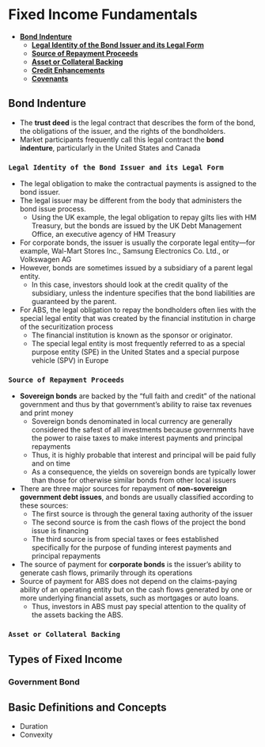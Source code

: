 # Fixed Income Fundamentals

- **[Bond Indenture](#Bond-Indenture)**
  - **[Legal Identity of the Bond Issuer and its Legal Form](#Legal-Identity-of-the-Bond-Issuer-and-its-Legal-Form)**
  - **[Source of Repayment Proceeds](#Source-of-Repayment-Proceeds)**
  - **[Asset or Collateral Backing](#Asset-or-Collateral-Backing)**
  - **[Credit Enhancements](#Credit-Enhancements)**
  - **[Covenants](#Covenants)**

## Bond Indenture
- The **trust deed** is the legal contract that describes the form of the bond, the obligations of the issuer, and the rights of the bondholders.
- Market participants frequently call this legal contract the **bond indenture**, particularly in the United States and Canada

### ```Legal Identity of the Bond Issuer and its Legal Form```
- The legal obligation to make the contractual payments is assigned to the bond issuer. 
- The legal issuer may be different from the body that administers the bond issue process.
  - Using the UK example, the legal obligation to repay gilts lies with HM Treasury, but the bonds are issued by the UK Debt Management Office, an executive agency of HM Treasury
- For corporate bonds, the issuer is usually the corporate legal entity—for example, Wal-Mart Stores Inc., Samsung Electronics Co. Ltd., or Volkswagen AG
- However, bonds are sometimes issued by a subsidiary of a parent legal entity. 
  - In this case, investors should look at the credit quality of the subsidiary, unless the indenture specifies that the bond liabilities are guaranteed by the parent.
- For ABS, the legal obligation to repay the bondholders often lies with the special legal entity that was created by the financial institution in charge of the securitization process
  - The financial institution is known as the sponsor or originator. 
  - The special legal entity is most frequently referred to as a special purpose entity (SPE) in the United States and a special purpose vehicle (SPV) in Europe

### ```Source of Repayment Proceeds```
- **Sovereign bonds** are backed by the “full faith and credit” of the national government and thus by that government’s ability to raise tax revenues and print money
  - Sovereign bonds denominated in local currency are generally considered the safest of all investments because governments have the power to raise taxes to make interest payments and principal repayments
  - Thus, it is highly probable that interest and principal will be paid fully and on time
  - As a consequence, the yields on sovereign bonds are typically lower than those for otherwise similar bonds from other local issuers
- There are three major sources for repayment of **non-sovereign government debt issues**, and bonds are usually classified according to these sources:
  - The first source is through the general taxing authority of the issuer
  - The second source is from the cash flows of the project the bond issue is financing
  - The third source is from special taxes or fees established specifically for the purpose of funding interest payments and principal repayments
- The source of payment for **corporate bonds** is the issuer’s ability to generate cash flows, primarily through its operations
- Source of payment for ABS does not depend on the claims-paying ability of an operating entity but on the cash flows generated by one or more underlying financial assets, such as mortgages or auto loans. 
  - Thus, investors in ABS must pay special attention to the quality of the assets backing the ABS.

### ```Asset or Collateral Backing```


## Types of Fixed Income
### Government Bond

## Basic Definitions and Concepts
- Duration
- Convexity
